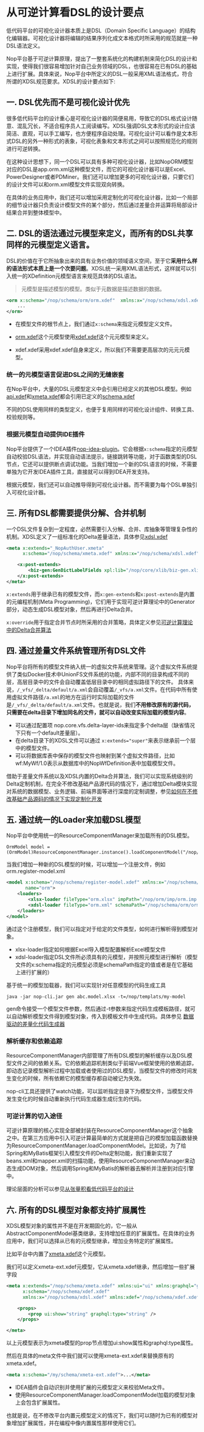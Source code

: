 # 从可逆计算看DSL的设计要点

低代码平台的可视化设计器本质上是DSL（Domain Specific Language）的结构化编辑器。可视化设计器将编辑的结果序列化成文本格式时所采用的规范就是一种DSL语法定义。

Nop平台基于可逆计算原理，提出了一整套系统化的构建机制来简化DSL的设计和实现，使得我们很容易增加针对自己业务领域的DSL，也很容易在已有DSL的基础上进行扩展。具体来说，Nop平台中所定义的DSL一般采用XML语法格式，符合所谓的XDSL规范要求。XDSL的设计要点如下:

## 一. DSL优先而不是可视化设计优先

很多低代码平台的设计重心是可视化设计器的简便易用，导致它的DSL格式设计随意、混乱冗长，不适合程序员人工阅读编写。XDSL强调DSL文本形式的设计应该简洁、直观，可以手工编写，也方便程序自动处理。可视化设计可以看作是文本形式DSL的另外一种形式的表象，可视化表象和文本形式之间可以按照规范化的规则进行可逆转换。

在这种设计思想下，同一个DSL可以具有多种可视化设计器，比如NopORM模型对应的DSL是app.orm.xml这种模型文件，而它的可视化设计器可以是Excel、PowerDesigner或者PDMiner。我们还可以增加更多的可视化设计器，只要它们的设计文件可以和orm.xml模型文件实现双向转换。

在具体的业务应用中，我们还可以增加采用定制化的可视化设计器，比如一个局部的细节设计器只负责设计模型文件的某个部分，然后通过差量合并运算将局部设计结果合并到整体模型中。

## 二. DSL的语法通过元模型来定义，而所有的DSL共享同样的元模型定义语言。

DSL的价值在于它所抽象出来的具有业务价值的领域语义空间，至于它**采用什么样的语法形式本质上是一个次要问题**。XDSL统一采用XML语法形式，这样就可以引入统一的XDefinition元模型语言来规范具体的DSL语法。

> 元模型是描述模型的模型。类似于元数据是描述数据的数据。

```xml
<orm x:schema="/nop/schema/orm/orm.xdef"  xmlns:x="/nop/schema/xdsl.xdef">
	...
</orm>
```

* 在模型文件的根节点上，我们通过`x:schema`来指定元模型定义文件。

* [orm.xdef](https://gitee.com/canonical-entropy/nop-entropy/blob/master/nop-xdefs/src/main/resources/_vfs/nop/schema/orm/orm.xdef)这个元模型使用[xdef.xdef](https://gitee.com/canonical-entropy/nop-entropy/blob/master/nop-xdefs/src/main/resources/_vfs/nop/schema/xdef.xdef)这个元元模型来定义。

* xdef.xdef采用xdef.xdef自身来定义，所以我们不需要更高层次的元元元模型。

### 统一的元模型语言促进DSL之间的无缝嵌套

在Nop平台中，大量的DSL元模型定义中会引用已经定义的其他DSL模型。例如 [api.xdef](https://gitee.com/canonical-entropy/nop-entropy/blob/master/nop-xdefs/src/main/resources/_vfs/nop/schema/api.xdef)和[xmeta.xdef](https://gitee.com/canonical-entropy/nop-entropy/blob/master/nop-xdefs/src/main/resources/_vfs/nop/schema/xmeta.xdef)都会引用已定义的[schema.xdef](https://gitee.com/canonical-entropy/nop-entropy/blob/master/nop-xdefs/src/main/resources/_vfs/nop/schema/schema/schema.xdef)

不同的DSL使用同样的类型定义，也便于复用同样的可视化设计组件、转换工具、校验规则等。

### 根据元模型自动提供IDE插件

Nop平台提供了一个IDEA插件[nop-idea-plugin](https://gitee.com/canonical-entropy/nop-entropy/tree/master/nop-idea-plugin)。它会根据`x:schema`指定的元模型自动校验DSL语法，并实现自动语法提示，链接跳转等功能，对于函数类型的DSL节点，它还可以提供断点调试功能。当我们增加一个新的DSL语言的时候，不需要单独为它开发IDEA插件工具，直接就可以得到IDEA开发支持。

根据元模型，我们还可以自动推导得到可视化设计器。而不需要为每个DSL单独引入可视化设计器。

## 三. 所有DSL都需要提供分解、合并机制

一个DSL文件复杂到一定程度，必然需要引入分解、合并、库抽象等管理复杂性的机制。XDSL定义了一组标准化的Delta差量语法，具体参见[xdsl.xdef](https://gitee.com/canonical-entropy/nop-entropy/blob/master/nop-xdefs/src/main/resources/_vfs/nop/schema/xdsl.xdef)

```xml
<meta x:extends="_NopAuthUser.xmeta"
	  x:schema="/nop/schema/xmeta.xdef" xmlns:x="/nop/schema/xdsl.xdef" >

	<x:post-extends>
		<biz-gen:GenDictLabelFields xpl:lib="/nop/core/xlib/biz-gen.xlib"/>
	</x:post-extends>
</meta>
```

`x:extends`用于继承已有的模型文件，而`x:gen-extends`和`x:post-extends`是内置的元编程机制(Meta Programming)，它们用于实现可逆计算理论中的Generator部分，动态生成DSL模型对象，然后再进行Delta合并。

`x:override`用于指定合并节点时所采用的合并策略，具体定义参见[可逆计算理论中的Delta合并算法](https://gitee.com/canonical-entropy/nop-entropy/blob/master/docs/dev-guide/xlang/x-override.md)

## 四. 通过差量文件系统管理所有DSL文件

Nop平台将所有的模型文件纳入统一的虚拟文件系统来管理。这个虚拟文件系统提供了类似Docker技术中UnionFS文件系统的功能，内部不同的目录构成不同的层，高层目录中的文件会自动覆盖低层目录中的相同虚拟路径下的文件。
具体来说，`/_vfs/_delta/default/a.xml`会自动覆盖`/_vfs/a.xml`文件。在代码中所有使用虚拟文件路径`/a.xml`的地方在运行时实际加载的文件是`/_vfs/_delta/default/a.xml`文件。也就是说，我们**不用修改原有的源代码，只需要在delta目录下增加同名的文件，就可以自动改变实际加载的模型内容**。

* 可以通过配置项 nop.core.vfs.delta-layer-ids来指定多个delta层（缺省情况下只有一个default差量层）。
* 在delta目录下的XDSL文件可以通过 `x:extends="super"`来表示继承前一个层中的模型文件。
* 可以将数据库表中保存的模型文件也映射到某个虚拟文件路径，比如wf:MyWf/1.0表示从数据库中的NopWfDefinition表中加载模型文件。

借助于差量文件系统以及XDSL内置的Delta合并算法，我们可以实现系统级别的Delta定制机制，在完全不修改基础产品源代码的情况下，通过增加Delta模块实现对系统的数据模型、业务逻辑、前端界面等进行深度的定制调整，参见[如何在不修改基础产品源码的情况下实现定制化开发](https://zhuanlan.zhihu.com/p/628770810)

## 五. 通过统一的Loader来加载DSL模型

Nop平台中使用统一的ResourceComponentManager来加载所有的DSL模型。

```
OrmModel model = (OrmModel)ResourceComponentManager.instance().loadComponentModel("/nop/auth/orm/app.orm.xml");
```

当我们增加一种新的DSL模型的时候，可以增加一个注册文件，例如orm.register-model.xml

```xml
<model x:schema="/nop/schema/register-model.xdef" xmlns:x="/nop/schema/xdsl.xdef"
       name="orm">
    <loaders>
        <xlsx-loader fileType="orm.xlsx" impPath="/nop/orm/imp/orm.imp.xml"/>
        <xdsl-loader fileType="orm.xml" schemaPath="/nop/schema/orm/orm.xdef"/>
    </loaders>
</model>
```

通过这个注册模型，我们可以指定对于给定的文件类型，如何进行解析得到模型对象。

* xlsx-loader指定如何根据Excel导入模型配置解析Excel模型文件
* xdsl-loader指定DSL文件所必须具有的元模型，并按照元模型进行解析（模型文件的x:schema指定的元模型必须是schemaPath指定的值或者是在它基础上进行扩展的）

基于统一的模型加载器，我们可以实现针对任意模型的代码生成工具

```
java -jar nop-cli.jar gen abc.model.xlsx -t=/nop/templats/my-model
```

gen命令接受一个模型文件参数，然后通过-t参数来指定代码生成模板路径，就可以自动解析模型文件得到模型对象，传入到模板文件中生成代码。具体参见 [数据驱动的差量化代码生成器](https://zhuanlan.zhihu.com/p/540022264)

### 解析缓存和依赖追踪

ResourceComponentManager内部管理了所有DSL模型的解析缓存以及DSL模型文件之间的依赖关系。它的依赖追踪机制类似于前端Vue框架使用的依赖追踪，即动态记录模型解析过程中加载或者使用过的DSL模型，当模型文件的修改时间发生变化的时候，所有依赖它的模型缓存都自动被记为失效。

nop-cli工具还提供了watch功能，可以监听指定目录下为模型文件，当模型文件发生变化的时候自动重新执行代码生成器生成衍生的代码。

### 可逆计算的切入途径

可逆计算原理的核心实现全部被封装在ResourceComponentManager这个抽象之中。在第三方应用中引入可逆计算最简单的方式就是把自己的模型加载函数替换为ResourceComponentManager.loadComponentModel。比如说，为了给Spring和MyBatis框架引入模型文件的Delta定制功能，我们重新实现了beans.xml和mapper.xml的扫描功能，使用ResourceComponentManager来动态生成DOM对象，然后调用Spring和MyBatis的解析器去解析并注册到对应引擎中。

理论层面的分析可以参见[从张量积看低代码平台的设计](https://zhuanlan.zhihu.com/p/531474176)

## 六. 所有的DSL模型对象都支持扩展属性

XDSL模型对象的属性并不是在开发期固化的，它一般从AbstractComponentModel基类继承，支持增加任意的扩展属性。在具体的业务应用中，我们可以选择从已有的元模型继承，增加业务特定的扩展属性。

比如平台中内置了[xmeta.xdef](https://gitee.com/canonical-entropy/nop-entropy/blob/master/nop-xdefs/src/main/resources/_vfs/nop/schema/xmeta.xdef)这个元模型。

我们可以定义xmeta-ext.xdef元模型，它从xmeta.xdef继承，然后增加一些扩展字段

```xml
<meta x:extends="/nop/schema/xmeta.xdef" xmlns:ui="ui" xmlns:graphql="graphql"
      x:schema="/nop/schema/xdef.xdef"
      xmlns:x="/nop/schema/xdsl.xdef" xmlns:xdef="/nop/schema/xdef.xdef">

	<props>
		<prop ui:show="string" graphql:type="string" />
	</props>

</meta>
```

以上元模型表示为xmeta模型的prop节点增加ui:show属性和graphql:type属性。

然后在具体的meta文件中我们就可以使用xmeta-ext.xdef来替换原有的xmeta.xdef。

```xml
<meta x:schema="/my/schema/xmeta-ext.xdef">...</meta>
```

* IDEA插件会自动识别并使用扩展的元模型定义来校验Meta文件。
* 使用ResourceComponentManager.loadComponentModel加载的模型对象上会包含扩展属性。

也就是说，在不修改平台内置元模型定义的情况下，我们可以随时为已有的模型对象增加扩展属性，并在编程中像内置属性那样使用它们。
